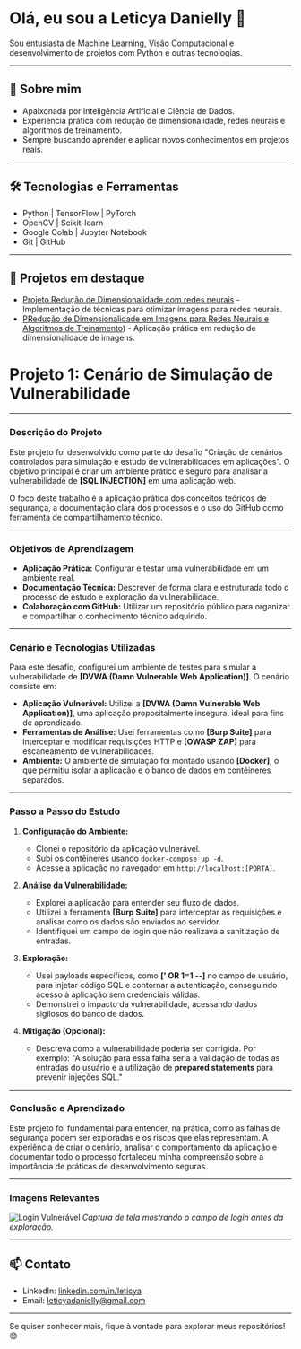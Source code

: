 # Olá, eu sou a Leticya Danielly 👋

Sou entusiasta de Machine Learning, Visão Computacional e desenvolvimento de projetos com Python e outras tecnologias.

---

## 💼 Sobre mim

- Apaixonada por Inteligência Artificial e Ciência de Dados.
- Experiência prática com redução de dimensionalidade, redes neurais e algoritmos de treinamento.
- Sempre buscando aprender e aplicar novos conhecimentos em projetos reais.

---

## 🛠 Tecnologias e Ferramentas

- Python | TensorFlow | PyTorch
- OpenCV | Scikit-learn
- Google Colab | Jupyter Notebook
- Git | GitHub

---

## 🚀 Projetos em destaque

- [Projeto Redução de Dimensionalidade com redes neurais](https://github.com/leticyadanielly/projeto1) - Implementação de técnicas para otimizar imagens para redes neurais.
- [PRedução de Dimensionalidade em Imagens para Redes Neurais e Algoritmos de Treinamento](https://github.com/leticyadanielly/projeto1)) - Aplicação prática em redução de dimensionalidade de imagens.
# Projeto 1: Cenário de Simulação de Vulnerabilidade

---

### Descrição do Projeto

Este projeto foi desenvolvido como parte do desafio "Criação de cenários controlados para simulação e estudo de vulnerabilidades em aplicações". O objetivo principal é criar um ambiente prático e seguro para analisar a vulnerabilidade de **[SQL INJECTION]** em uma aplicação web.

O foco deste trabalho é a aplicação prática dos conceitos teóricos de segurança, a documentação clara dos processos e o uso do GitHub como ferramenta de compartilhamento técnico.

---

### Objetivos de Aprendizagem

* **Aplicação Prática:** Configurar e testar uma vulnerabilidade em um ambiente real.
* **Documentação Técnica:** Descrever de forma clara e estruturada todo o processo de estudo e exploração da vulnerabilidade.
* **Colaboração com GitHub:** Utilizar um repositório público para organizar e compartilhar o conhecimento técnico adquirido.

---

### Cenário e Tecnologias Utilizadas

Para este desafio, configurei um ambiente de testes para simular a vulnerabilidade de **[DVWA (Damn Vulnerable Web Application)]**. O cenário consiste em:

* **Aplicação Vulnerável:** Utilizei a **[DVWA (Damn Vulnerable Web Application)]**, uma aplicação propositalmente insegura, ideal para fins de aprendizado.
* **Ferramentas de Análise:** Usei ferramentas como **[Burp Suite]** para interceptar e modificar requisições HTTP e **[OWASP ZAP]** para escaneamento de vulnerabilidades.
* **Ambiente:** O ambiente de simulação foi montado usando **[Docker]**, o que permitiu isolar a aplicação e o banco de dados em contêineres separados.

---

### Passo a Passo do Estudo

1.  **Configuração do Ambiente:**
    * Clonei o repositório da aplicação vulnerável.
    * Subi os contêineres usando `docker-compose up -d`.
    * Acesse a aplicação no navegador em `http://localhost:[PORTA]`.

2.  **Análise da Vulnerabilidade:**
    * Explorei a aplicação para entender seu fluxo de dados.
    * Utilizei a ferramenta **[Burp Suite]** para interceptar as requisições e analisar como os dados são enviados ao servidor.
    * Identifiquei um campo de login que não realizava a sanitização de entradas.

3.  **Exploração:**
    * Usei payloads específicos, como **[' OR 1=1 --]** no campo de usuário, para injetar código SQL e contornar a autenticação, conseguindo acesso à aplicação sem credenciais válidas.
    * Demonstrei o impacto da vulnerabilidade, acessando dados sigilosos do banco de dados.

4.  **Mitigação (Opcional):**
    * Descreva como a vulnerabilidade poderia ser corrigida. Por exemplo: "A solução para essa falha seria a validação de todas as entradas do usuário e a utilização de **prepared statements** para prevenir injeções SQL."

---

### Conclusão e Aprendizado

Este projeto foi fundamental para entender, na prática, como as falhas de segurança podem ser exploradas e os riscos que elas representam. A experiência de criar o cenário, analisar o comportamento da aplicação e documentar todo o processo fortaleceu minha compreensão sobre a importância de práticas de desenvolvimento seguras.

---

### Imagens Relevantes

![Login Vulnerável](images/login_vulneravel.png)
_Captura de tela mostrando o campo de login antes da exploração._


---

## 📫 Contato

- LinkedIn: [linkedin.com/in/leticya](https://www.linkedin.com/in/leticya)
- Email: leticyadanielly@gmail.com

---

Se quiser conhecer mais, fique à vontade para explorar meus repositórios! 😊
